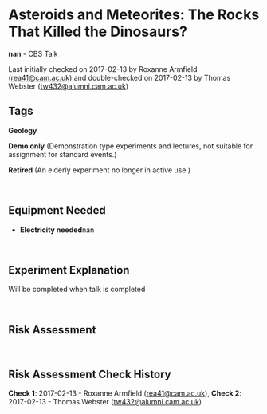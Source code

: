 # Asteroids and Meteorites: The Rocks That Killed the Dinosaurs?

**nan** - CBS Talk

Last initially checked on 2017-02-13 by Roxanne Armfield (rea41@cam.ac.uk) and double-checked on 2017-02-13 by Thomas Webster (tw432@alumni.cam.ac.uk)

## Tags
<!--- Start Tags (DO NOT REMOVE THIS COMMENT) --->

**Geology**

**Demo only** (Demonstration type experiments and lectures, not suitable for assignment for standard events.)

**Retired** (An elderly experiment no longer in active use.)
<!--- End Tags (DO NOT REMOVE THIS COMMENT) --->

<br/>

## Equipment Needed 
- **Electricity needed**nan

<br/>

## Experiment Explanation 

Will be completed when talk is completed

<br/>

## Risk Assessment



<br/>

## Risk Assessment Check History 

**Check 1**: 2017-02-13 - Roxanne Armfield (rea41@cam.ac.uk), **Check 2**: 2017-02-13 - Thomas Webster (tw432@alumni.cam.ac.uk)
